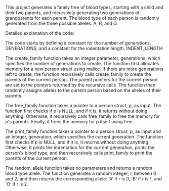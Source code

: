 This project generates a family tree of blood types, starting with a child and their two parents, and recursively generating two generations of grandparents for each parent. The blood type of each person is randomly generated from the three possible alleles: A, B, and O.

Detailed explanation of the code:

The code starts by defining a constant for the number of generations, GENERATIONS, and a constant for the indentation length, INDENT_LENGTH.

The create_family function takes an integer parameter, generations, which specifies the number of generations to create. The function first allocates memory for a new person struct using malloc. If there are more generations left to create, the function recursively calls create_family to create the parents of the current person. The parent pointers for the current person are set to the pointers returned by the recursive calls. The function then randomly assigns alleles to the current person based on the alleles of their parents.

The free_family function takes a pointer to a person struct, p, as input. The function first checks if p is NULL, and if it is, it returns without doing anything. Otherwise, it recursively calls free_family to free the memory for p's parents. Finally, it frees the memory for p itself using free.

The print_family function takes a pointer to a person struct, p, as input and an integer, generation, which specifies the current generation. The function first checks if p is NULL, and if it is, it returns without doing anything. Otherwise, it prints the indentation for the current generation, prints the person's blood type, and then recursively calls print_family to print the parents of the current person.

The random_allele function takes no parameters and returns a random blood type allele. The function generates a random integer, r, between 0 and 2, and then returns the corresponding allele: 'A' if r is 0, 'B' if r is 1, and 'O' if r is 2.
